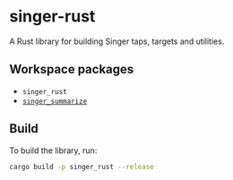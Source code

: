# singer-rust

A Rust library for building Singer taps, targets and utilities.

## Workspace packages

* `singer_rust`
* [`singer_summarize`](singer_summarize/README.md)

## Build

To build the library, run:

```bash
cargo build -p singer_rust --release
```
